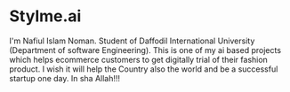 # Stylme.ai

I'm Nafiul Islam Noman. Student of Daffodil International University (Department of software Engineering). This is one of my ai based projects which helps ecommerce customers to get digitally trial of their fashion product. I wish it will help the Country also the world and be a successful startup one day. In sha Allah!!!